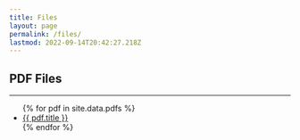 ```yaml
---
title: Files
layout: page
permalink: /files/
lastmod: 2022-09-14T20:42:27.218Z
---
```


## PDF Files
---
<ul>
{% for pdf in site.data.pdfs %}
  <li>
    <a href="{{ pdf.file }}">{{ pdf.title }}</a>
  </li>
{% endfor %}
</ul>